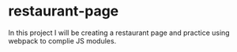 # restaurant-page

In this project I will be creating a restaurant page and practice using webpack to complie JS modules.